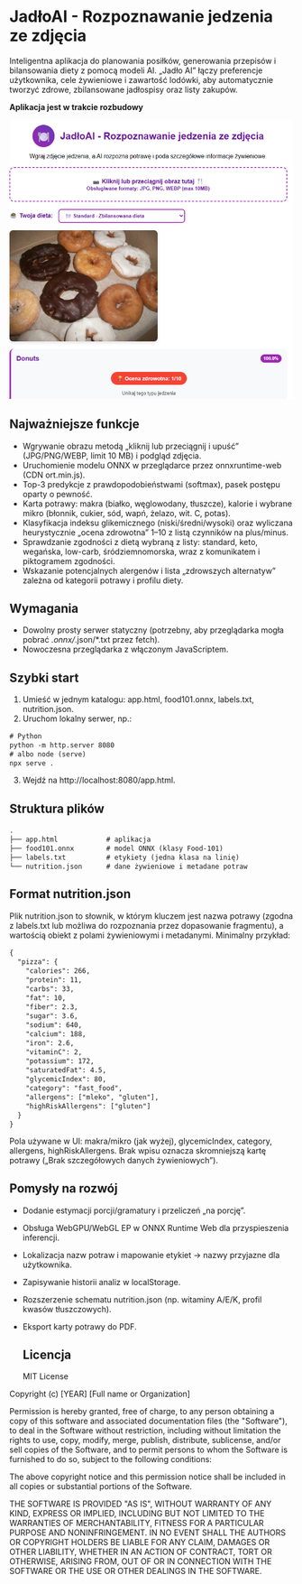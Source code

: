# JadłoAI - Rozpoznawanie jedzenia ze zdjęcia

Inteligentna aplikacja do planowania posiłków, generowania przepisów i bilansowania diety z pomocą modeli AI. „Jadło AI” łączy preferencje użytkownika, cele żywieniowe i zawartość lodówki, 
aby automatycznie tworzyć zdrowe, zbilansowane jadłospisy oraz listy zakupów.

**Aplikacja jest w trakcie rozbudowy**

<img src="https://github.com/jolapodolszanska/Jadlo-AI/blob/main/screen-apki.png"></img>

## Najważniejsze funkcje

- Wgrywanie obrazu metodą „kliknij lub przeciągnij i upuść” (JPG/PNG/WEBP, limit 10 MB) i podgląd zdjęcia. 
- Uruchomienie modelu ONNX w przeglądarce przez onnxruntime-web (CDN ort.min.js). 
- Top-3 predykcje z prawdopodobieństwami (softmax), pasek postępu oparty o pewność. 
- Karta potrawy: makra (białko, węglowodany, tłuszcze), kalorie i wybrane mikro (błonnik, cukier, sód, wapń, żelazo, wit. C, potas). 
- Klasyfikacja indeksu glikemicznego (niski/średni/wysoki) oraz wyliczana heurystycznie „ocena zdrowotna” 1–10 z listą czynników na plus/minus. 
- Sprawdzanie zgodności z dietą wybraną z listy: standard, keto, wegańska, low-carb, śródziemnomorska, wraz z komunikatem i piktogramem zgodności. 
- Wskazanie potencjalnych alergenów i lista „zdrowszych alternatyw” zależna od kategorii potrawy i profilu diety. 

## Wymagania

- Dowolny prosty serwer statyczny (potrzebny, aby przeglądarka mogła pobrać *.onnx/*.json/*.txt przez fetch). 
- Nowoczesna przeglądarka z włączonym JavaScriptem.

## Szybki start

1. Umieść w jednym katalogu: app.html, food101.onnx, labels.txt, nutrition.json. 
2. Uruchom lokalny serwer, np.:

```pyton
# Python
python -m http.server 8080
# albo node (serve)
npx serve .
```

3. Wejdź na http://localhost:8080/app.html.

## Struktura plików

```
.
├── app.html            # aplikacja 
├── food101.onnx        # model ONNX (klasy Food-101)
├── labels.txt          # etykiety (jedna klasa na linię)
└── nutrition.json      # dane żywieniowe i metadane potraw
```

## Format nutrition.json

Plik nutrition.json to słownik, w którym kluczem jest nazwa potrawy (zgodna z labels.txt lub możliwa do rozpoznania przez dopasowanie fragmentu), a wartością obiekt z polami żywieniowymi i metadanymi. Minimalny przykład:

```
{
  "pizza": {
    "calories": 266,
    "protein": 11,
    "carbs": 33,
    "fat": 10,
    "fiber": 2.3,
    "sugar": 3.6,
    "sodium": 640,
    "calcium": 188,
    "iron": 2.6,
    "vitaminC": 2,
    "potassium": 172,
    "saturatedFat": 4.5,
    "glycemicIndex": 80,
    "category": "fast_food",
    "allergens": ["mleko", "gluten"],
    "highRiskAllergens": ["gluten"]
  }
}
```

Pola używane w UI: makra/mikro (jak wyżej), glycemicIndex, category, allergens, highRiskAllergens. Brak wpisu oznacza skromniejszą kartę potrawy („Brak szczegółowych danych żywieniowych”). 

## Pomysły na rozwój

- Dodanie estymacji porcji/gramatury i przeliczeń „na porcję”.
- Obsługa WebGPU/WebGL EP w ONNX Runtime Web dla przyspieszenia inferencji.
- Lokalizacja nazw potraw i mapowanie etykiet → nazwy przyjazne dla użytkownika.
- Zapisywanie historii analiz w localStorage.
- Rozszerzenie schematu nutrition.json (np. witaminy A/E/K, profil kwasów tłuszczowych).
- Eksport karty potrawy do PDF.

  ## Licencja

  MIT License

Copyright (c) [YEAR] [Full name or Organization]

Permission is hereby granted, free of charge, to any person obtaining a copy
of this software and associated documentation files (the "Software"), to deal
in the Software without restriction, including without limitation the rights
to use, copy, modify, merge, publish, distribute, sublicense, and/or sell
copies of the Software, and to permit persons to whom the Software is
furnished to do so, subject to the following conditions:

The above copyright notice and this permission notice shall be included in all
copies or substantial portions of the Software.

THE SOFTWARE IS PROVIDED "AS IS", WITHOUT WARRANTY OF ANY KIND, EXPRESS OR
IMPLIED, INCLUDING BUT NOT LIMITED TO THE WARRANTIES OF MERCHANTABILITY,
FITNESS FOR A PARTICULAR PURPOSE AND NONINFRINGEMENT. IN NO EVENT SHALL THE
AUTHORS OR COPYRIGHT HOLDERS BE LIABLE FOR ANY CLAIM, DAMAGES OR OTHER
LIABILITY, WHETHER IN AN ACTION OF CONTRACT, TORT OR OTHERWISE, ARISING FROM,
OUT OF OR IN CONNECTION WITH THE SOFTWARE OR THE USE OR OTHER DEALINGS IN THE
SOFTWARE.
